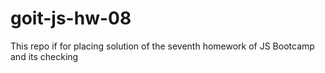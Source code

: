 # goit-js-hw-08
This repo if for placing solution of the seventh homework of JS Bootcamp and its checking
